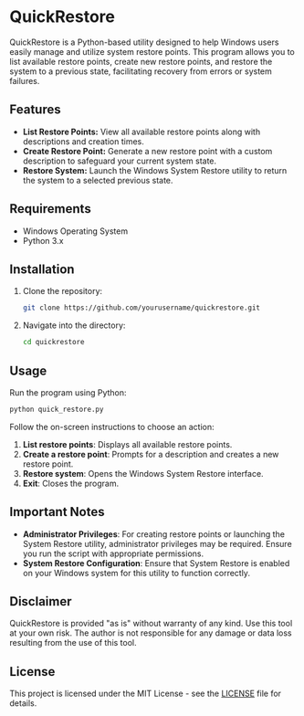 # QuickRestore

QuickRestore is a Python-based utility designed to help Windows users easily manage and utilize system restore points. This program allows you to list available restore points, create new restore points, and restore the system to a previous state, facilitating recovery from errors or system failures.

## Features

- **List Restore Points:** View all available restore points along with descriptions and creation times.
- **Create Restore Point:** Generate a new restore point with a custom description to safeguard your current system state.
- **Restore System:** Launch the Windows System Restore utility to return the system to a selected previous state.

## Requirements

- Windows Operating System
- Python 3.x

## Installation

1. Clone the repository:
   ```bash
   git clone https://github.com/yourusername/quickrestore.git
   ```
2. Navigate into the directory:
   ```bash
   cd quickrestore
   ```

## Usage

Run the program using Python:

```bash
python quick_restore.py
```

Follow the on-screen instructions to choose an action:

1. **List restore points**: Displays all available restore points.
2. **Create a restore point**: Prompts for a description and creates a new restore point.
3. **Restore system**: Opens the Windows System Restore interface.
4. **Exit**: Closes the program.

## Important Notes

- **Administrator Privileges**: For creating restore points or launching the System Restore utility, administrator privileges may be required. Ensure you run the script with appropriate permissions.
- **System Restore Configuration**: Ensure that System Restore is enabled on your Windows system for this utility to function correctly.

## Disclaimer

QuickRestore is provided "as is" without warranty of any kind. Use this tool at your own risk. The author is not responsible for any damage or data loss resulting from the use of this tool.

## License

This project is licensed under the MIT License - see the [LICENSE](LICENSE) file for details.